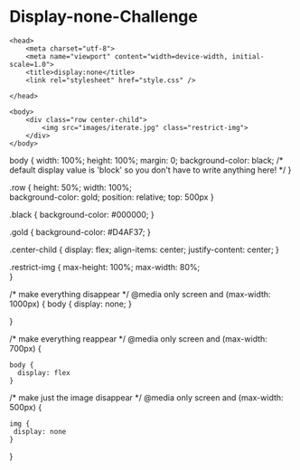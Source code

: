 # Display-none-Challenge 

<html>

	<head>
		<meta charset="utf-8">
		<meta name="viewport" content="width=device-width, initial-scale=1.0">
		<title>display:none</title>
		<link rel="stylesheet" href="style.css" /> 
		
	</head>

	<body> 
		<div class="row center-child">
			<img src="images/iterate.jpg" class="restrict-img"> 
		</div>
	</body>
	
</html> 

body {
	width: 100%;
	height: 100%;
	margin: 0; 
	background-color: black;
	/* default display value is 'block' so you don't have to write anything here! */
}

.row { 
	height: 50%;
	width: 100%; 	
	background-color: gold; 
	position: relative; 
	top: 500px 
} 


.black {
	background-color: #000000;
}

.gold {
	background-color: #D4AF37;
}

.center-child {
	display: flex;
	align-items: center;
	justify-content: center; 
}

.restrict-img {
	max-height: 100%;
	max-width: 80%; 	
} 

/* make everything disappear */
@media only screen and (max-width: 1000px) { 
	body { 
	display: none;
	}

}

/* make everything reappear */
@media only screen and (max-width: 700px) {
	
	body { 
	  display: flex
	} 
	

/* make just the image disappear */
@media only screen and (max-width: 500px) { 
    
	img { 
	 display: none 
	}
   

}

